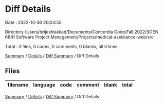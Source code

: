 # Diff Details

Date : 2022-10-30 20:24:50

Directory /Users/brijeshlakkad/Documents/Concordia Code/Fall 2022/SOEN 6841 Software Project Management/Projects/medical-assistance-web/src

Total : 0 files,  0 codes, 0 comments, 0 blanks, all 0 lines

[Summary](results.md) / [Details](details.md) / [Diff Summary](diff.md) / Diff Details

## Files
| filename | language | code | comment | blank | total |
| :--- | :--- | ---: | ---: | ---: | ---: |

[Summary](results.md) / [Details](details.md) / [Diff Summary](diff.md) / Diff Details